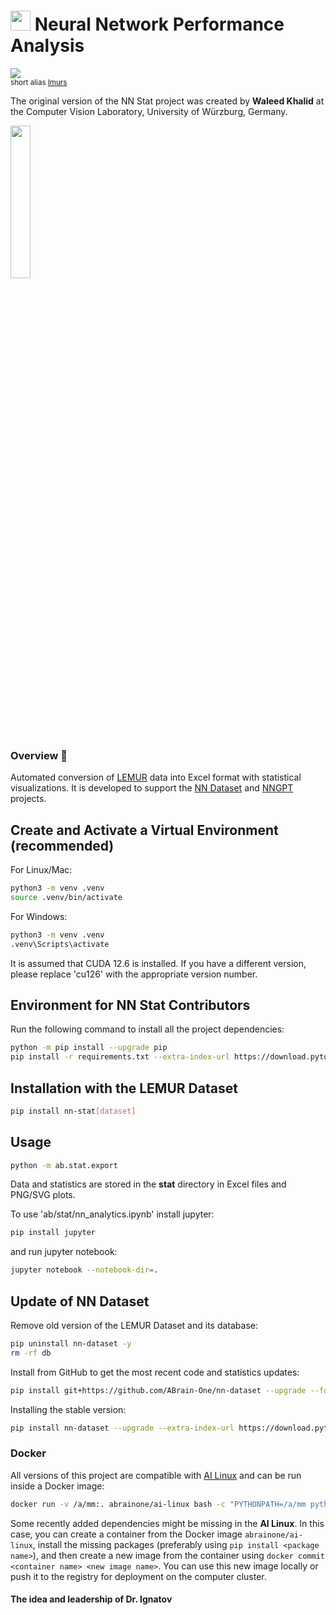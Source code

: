 # <img src='https://abrain.one/img/lemur-nn-icon-64x64.png' width='32px'/> Neural Network Performance Analysis
<sub><a href='https://pypi.python.org/pypi/nn-stat'><img src='https://img.shields.io/pypi/v/nn-stat.svg'/></a><br/>short alias <a href='https://pypi.python.org/pypi/lmurs'>lmurs</a></sub>

The original version of the NN Stat project was created by <strong>Waleed Khalid</strong> at the Computer Vision Laboratory, University of Würzburg, Germany.

<img src='https://abrain.one/img/lemur-nn-stat-whit.jpg' width='25%'/>

<h3>Overview 📖</h3>

<p>Automated conversion of <a href="https://github.com/ABrain-One/nn-dataset" target="_blank" rel="noopener noreferrer">LEMUR</a> data into Excel format with statistical visualizations. It is developed to support the <a href="https://github.com/ABrain-One/nn-dataset">NN Dataset</a> and <a href="https://github.com/ABrain-One/nn-gpt">NNGPT</a> projects.</p>

## Create and Activate a Virtual Environment (recommended)
For Linux/Mac:
   ```bash
   python3 -m venv .venv
   source .venv/bin/activate
   ```
For Windows:
   ```bash
   python3 -m venv .venv
   .venv\Scripts\activate
   ```

It is assumed that CUDA 12.6 is installed. If you have a different version, please replace 'cu126' with the appropriate version number.

## Environment for NN Stat Contributors

Run the following command to install all the project dependencies:
```bash
python -m pip install --upgrade pip
pip install -r requirements.txt --extra-index-url https://download.pytorch.org/whl/cu126
```

## Installation with the LEMUR Dataset

```bash
pip install nn-stat[dataset]
```

## Usage

```bash
python -m ab.stat.export
```
Data and statistics are stored in the <strong>stat</strong> directory in Excel files and PNG/SVG plots.

To use 'ab/stat/nn_analytics.ipynb' install jupyter:

```bash
pip install jupyter
```

and run jupyter notebook:

```bash
jupyter notebook --notebook-dir=.
```

## Update of NN Dataset
Remove old version of the LEMUR Dataset and its database:
```bash
pip uninstall nn-dataset -y
rm -rf db
```
Install from GitHub to get the most recent code and statistics updates:
```bash
pip install git+https://github.com/ABrain-One/nn-dataset --upgrade --force --extra-index-url https://download.pytorch.org/whl/cu126
```
Installing the stable version:
```bash
pip install nn-dataset --upgrade --extra-index-url https://download.pytorch.org/whl/cu126
```


### Docker
All versions of this project are compatible with <a href='https://hub.docker.com/r/abrainone/ai-linux' target='_blank'>AI Linux</a> and can be run inside a Docker image:
```bash
docker run -v /a/mm:. abrainone/ai-linux bash -c "PYTHONPATH=/a/mm python -m ab.stat.export"
```
Some recently added dependencies might be missing in the <b>AI Linux</b>. In this case, you can create a container from the Docker image ```abrainone/ai-linux```, install the missing packages (preferably using ```pip install <package name>```), and then create a new image from the container using ```docker commit <container name> <new image name>```. You can use this new image locally or push it to the registry for deployment on the computer cluster.

#### The idea and leadership of Dr. Ignatov
